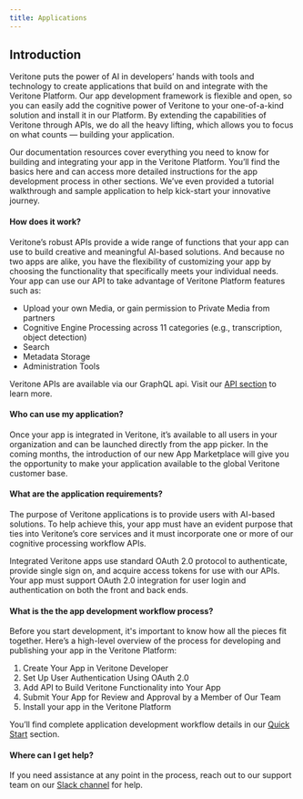 ```yaml
---
title: Applications
---
```


## Introduction
Veritone puts the power of AI in developers’ hands with tools and technology to create applications that build on and integrate with the Veritone Platform. Our app development framework is flexible and open, so you can easily add the cognitive power of Veritone to your one-of-a-kind solution and install it in our Platform. By extending the capabilities of Veritone through APIs, we do all the heavy lifting, which allows you to focus on what counts — building your application.

Our documentation resources cover everything you need to know for building and integrating your app in the Veritone Platform. You’ll find the basics here and can access more detailed instructions for the app development process in other sections. We’ve even provided a tutorial walkthrough and sample application to help kick-start your innovative journey.

#### How does it work?

Veritone’s robust APIs provide a wide range of functions that your app can use to build creative and meaningful AI-based solutions. And because no two apps are alike, you have the flexibility of customizing your app by choosing the functionality that specifically meets your individual needs. Your app can use our API to take advantage of Veritone Platform features such as:

*   Upload your own Media, or gain permission to Private Media from partners
*   Cognitive Engine Processing across 11 categories (e.g., transcription, object detection)
*   Search
*   Metadata Storage
*   Administration Tools

Veritone APIs are available via our GraphQL api. Visit our [API section](/api) to learn more.

#### Who can use my application?

Once your app is integrated in Veritone, it’s available to all users in your organization and can be launched directly from the app picker. In the coming months, the introduction of our new App Marketplace will give you the opportunity to make your application available to the global Veritone customer base.

#### What are the application requirements?

The purpose of Veritone applications is to provide users with AI-based solutions. To help achieve this, your app must have an evident purpose that ties into Veritone’s core services and it must incorporate one or more of our cognitive processing workflow APIs.

Integrated Veritone apps use standard OAuth 2.0 protocol to authenticate, provide single sign on, and acquire access tokens for use with our APIs. Your app must support OAuth 2.0 integration for user login and authentication on both the front and back ends.

#### What is the the app development workflow process?

Before you start development, it's important to know how all the pieces fit together. Here’s a high-level overview of the process for developing and publishing your app in the Veritone Platform:

1.  Create Your App in Veritone Developer
2.  Set Up User Authentication Using OAuth 2.0
3.  Add API to Build Veritone Functionality into Your App
4.  Submit Your App for Review and Approval by a Member of Our Team
5.  Install your app in the Veritone Platform

You’ll find complete application development workflow details in our [Quick Start](quick-start) section.

#### Where can I get help?

If you need assistance at any point in the process, reach out to our support team on our [Slack channel](https://chat.veritone.com/) for help.
